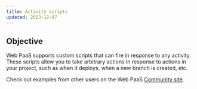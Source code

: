 ```yaml
---
title: Activity scripts
updated: 2023-12-07
---
```


## Objective  

Web PaaS supports custom scripts that can fire in response to any activity. These scripts allow you to take arbitrary actions in response to actions in your project, such as when it deploys, when a new branch is created, etc.



Check out examples from other users on the Web PaaS [Community site](https://community.platform.sh/c/activity-scripts/10).

